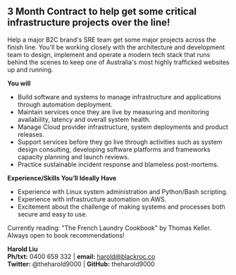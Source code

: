 ## 3 Month Contract to help get some critical infrastructure projects over the line! ##
Help a major B2C brand's SRE team get some major projects across the finish line. You'll be working closely with the architecture and development team to design, implement and operate a modern tech stack that runs behind the scenes to keep one of Australia's most highly trafficked websites up and running.

**You will**
* Build  software  and  systems  to  manage  infrastructure  and  applications  through  automation deployment.
* Maintain  services  once  they  are  live  by  measuring  and  monitoring  availability,  latency  and overall system health.
* Manage Cloud provider infrastructure, system deployments and product releases.
* Support  services  before  they  go  live  through  activities  such  as  system  design  consulting, developing software platforms and frameworks capacity planning and launch reviews.
* Practice sustainable incident response and blameless post-mortems.

**Experience/Skills You’ll Ideally Have**
* Experience with Linux system administration and Python/Bash scripting.
* Experience with infrastructure automation on AWS.
* Excitement about the challenge of making systems and processes both secure and easy to use.

Currently reading: "The French Laundry Cookbook" by Thomas Keller. Always open to book recommendations!

**Harold Liu**</br>
**Ph/txt:** 0400 659 332 | **email:** harold@blackroc.co</br>
**Twitter:** @theharold9000 | **GitHub:** theharold9000


